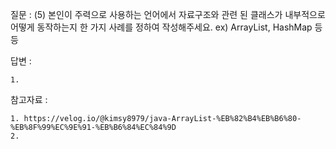 질문 : (5) 본인이 주력으로 사용하는 언어에서 자료구조와 관련 된 클래스가 내부적으로 어떻게 동작하는지 한 가지 사례를 정하여 작성해주세요. ex) ArrayList, HashMap 등등

답변 : 

    1. 

참고자료 :

    1. https://velog.io/@kimsy8979/java-ArrayList-%EB%82%B4%EB%B6%80-%EB%8F%99%EC%9E%91-%EB%B6%84%EC%84%9D
    2.
